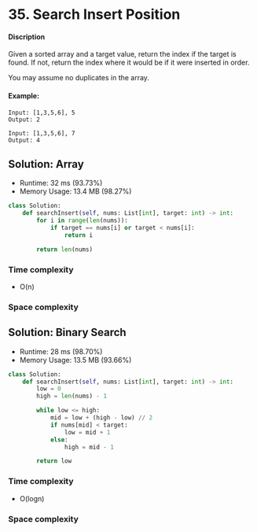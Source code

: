 # 35. Search Insert Position

#### Discription

Given a sorted array and a target value, return the index if the target is found. If not, return the index where it would be if it were inserted in order.

You may assume no duplicates in the array.

#### Example:

```
Input: [1,3,5,6], 5
Output: 2

Input: [1,3,5,6], 7
Output: 4
```

## Solution: Array

- Runtime: 32 ms (93.73%)
- Memory Usage: 13.4 MB (98.27%)

```python
class Solution:
    def searchInsert(self, nums: List[int], target: int) -> int:
        for i in range(len(nums)):
            if target == nums[i] or target < nums[i]:
                return i

        return len(nums)
```

### Time complexity

- O(n)

### Space complexity

## Solution: Binary Search

- Runtime: 28 ms (98.70%)
- Memory Usage: 13.5 MB (93.66%)

```python
class Solution:
    def searchInsert(self, nums: List[int], target: int) -> int:
        low = 0
        high = len(nums) - 1

        while low <= high:
            mid = low + (high - low) // 2
            if nums[mid] < target:
                low = mid + 1
            else:
                high = mid - 1

        return low
```

### Time complexity

- O(logn)

### Space complexity
